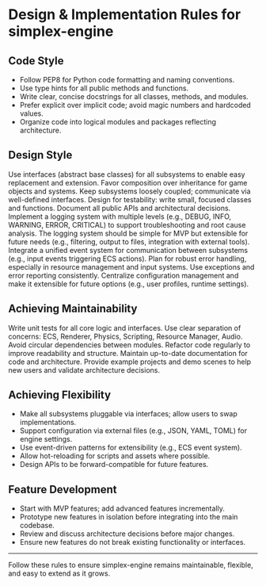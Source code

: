 # Design & Implementation Rules for simplex-engine

## Code Style
- Follow PEP8 for Python code formatting and naming conventions.
- Use type hints for all public methods and functions.
- Write clear, concise docstrings for all classes, methods, and modules.
- Prefer explicit over implicit code; avoid magic numbers and hardcoded values.
- Organize code into logical modules and packages reflecting architecture.

## Design Style
Use interfaces (abstract base classes) for all subsystems to enable easy replacement and extension.
Favor composition over inheritance for game objects and systems.
Keep subsystems loosely coupled; communicate via well-defined interfaces.
Design for testability: write small, focused classes and functions.
Document all public APIs and architectural decisions.
Implement a logging system with multiple levels (e.g., DEBUG, INFO, WARNING, ERROR, CRITICAL) to support troubleshooting and root cause analysis. The logging system should be simple for MVP but extensible for future needs (e.g., filtering, output to files, integration with external tools).
Integrate a unified event system for communication between subsystems (e.g., input events triggering ECS actions).
Plan for robust error handling, especially in resource management and input systems. Use exceptions and error reporting consistently.
Centralize configuration management and make it extensible for future options (e.g., user profiles, runtime settings).

## Achieving Maintainability
Write unit tests for all core logic and interfaces.
Use clear separation of concerns: ECS, Renderer, Physics, Scripting, Resource Manager, Audio.
Avoid circular dependencies between modules.
Refactor code regularly to improve readability and structure.
Maintain up-to-date documentation for code and architecture.
Provide example projects and demo scenes to help new users and validate architecture decisions.

## Achieving Flexibility
- Make all subsystems pluggable via interfaces; allow users to swap implementations.
- Support configuration via external files (e.g., JSON, YAML, TOML) for engine settings.
- Use event-driven patterns for extensibility (e.g., ECS event system).
- Allow hot-reloading for scripts and assets where possible.
- Design APIs to be forward-compatible for future features.

## Feature Development
- Start with MVP features; add advanced features incrementally.
- Prototype new features in isolation before integrating into the main codebase.
- Review and discuss architecture decisions before major changes.
- Ensure new features do not break existing functionality or interfaces.

---
Follow these rules to ensure simplex-engine remains maintainable, flexible, and easy to extend as it grows.
